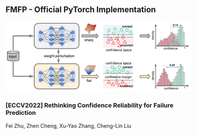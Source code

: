 ## FMFP - Official PyTorch Implementation
![](./framework.png)

### [ECCV2022] Rethinking Confidence Reliability for Failure Prediction
Fei Zhu, Zhen Cheng, Xu-Yao Zhang, Cheng-Lin Liu<br>
